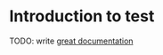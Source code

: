 # Introduction to test

TODO: write [great documentation](http://jacobian.org/writing/what-to-write/)
